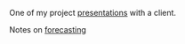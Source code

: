 
One of my project [presentations](https://docs.google.com/presentation/d/1FfyZGXqXL6Vi7mIQHXBMduG6y1PQjlqN-teB9RiO_OM/edit#slide=id.g13bbfb81574_0_0) with a client.

Notes on [forecasting](https://drive.google.com/file/d/1Vlmfu4JjuJOTZguUFlzbW26uJiBmGkLg/view?usp=sharing)
